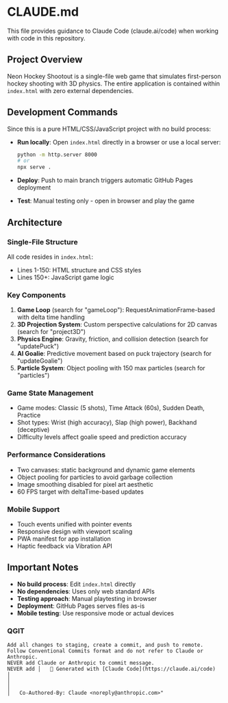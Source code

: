 # CLAUDE.md

This file provides guidance to Claude Code (claude.ai/code) when working with code in this repository.

## Project Overview

Neon Hockey Shootout is a single-file web game that simulates first-person hockey shooting with 3D physics. The entire application is contained within `index.html` with zero external dependencies.

## Development Commands

Since this is a pure HTML/CSS/JavaScript project with no build process:

- **Run locally**: Open `index.html` directly in a browser or use a local server:
  ```bash
  python -m http.server 8000
  # or
  npx serve .
  ```

- **Deploy**: Push to main branch triggers automatic GitHub Pages deployment

- **Test**: Manual testing only - open in browser and play the game

## Architecture

### Single-File Structure
All code resides in `index.html`:
- Lines 1-150: HTML structure and CSS styles
- Lines 150+: JavaScript game logic

### Key Components

1. **Game Loop** (search for "gameLoop"): RequestAnimationFrame-based with delta time handling
2. **3D Projection System**: Custom perspective calculations for 2D canvas (search for "project3D")
3. **Physics Engine**: Gravity, friction, and collision detection (search for "updatePuck")
4. **AI Goalie**: Predictive movement based on puck trajectory (search for "updateGoalie")
5. **Particle System**: Object pooling with 150 max particles (search for "particles")

### Game State Management
- Game modes: Classic (5 shots), Time Attack (60s), Sudden Death, Practice
- Shot types: Wrist (high accuracy), Slap (high power), Backhand (deceptive)
- Difficulty levels affect goalie speed and prediction accuracy

### Performance Considerations
- Two canvases: static background and dynamic game elements
- Object pooling for particles to avoid garbage collection
- Image smoothing disabled for pixel art aesthetic
- 60 FPS target with deltaTime-based updates

### Mobile Support
- Touch events unified with pointer events
- Responsive design with viewport scaling
- PWA manifest for app installation
- Haptic feedback via Vibration API

## Important Notes

- **No build process**: Edit `index.html` directly
- **No dependencies**: Uses only web standard APIs
- **Testing approach**: Manual playtesting in browser
- **Deployment**: GitHub Pages serves files as-is
- **Mobile testing**: Use responsive mode or actual devices

### QGIT

```
Add all changes to staging, create a commit, and push to remote.
Follow Conventional Commits format and do not refer to Claude or Anthropic.
NEVER add Claude or Anthropic to commit message.
NEVER add │   🤖 Generated with [Claude Code](https://claude.ai/code)                                                     │
│                                                                                                               │
│   Co-Authored-By: Claude <noreply@anthropic.com>"
```